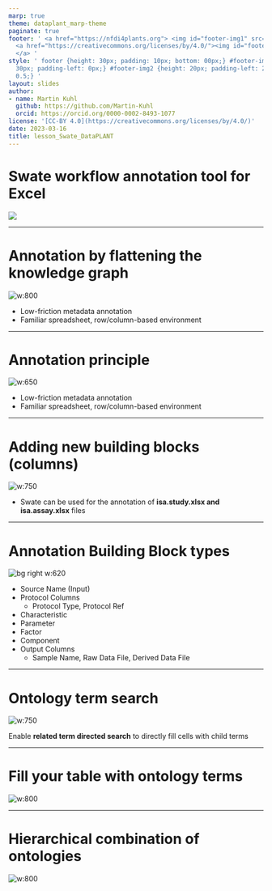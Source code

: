 ```yaml
---
marp: true
theme: dataplant_marp-theme
paginate: true
footer: ' <a href="https://nfdi4plants.org"> <img id="footer-img1" src="./../../../img/_logos/DataPLANT/DataPLANT_logo_square_bg_transparent.svg"></a>
  <a href="https://creativecommons.org/licenses/by/4.0/"><img id="footer-img2" src="./../../../img/_logos/CreativeCommons/by.svg">
  </a> '
style: ' footer {height: 30px; padding: 10px; bottom: 00px;} #footer-img1 {height:
  30px; padding-left: 0px;} #footer-img2 {height: 20px; padding-left: 20px; opacity:
  0.5;} '
layout: slides
author:
- name: Martin Kuhl
  github: https://github.com/Martin-Kuhl
  orcid: https://orcid.org/0000-0002-8493-1077
license: '[CC-BY 4.0](https://creativecommons.org/licenses/by/4.0/)'
date: 2023-03-16
title: lesson_Swate_DataPLANT
---
```


# Swate workflow annotation tool for Excel

![](./../../../img/_logos/Swate/Swate_logo_for_excel.svg)

<!-- Source to slide(s) -->
<!-- ../../bricks/lesson_Swate_DataPLANT-Swate_workflow_annotation_tool_for_Excel.md -->


---

# Annotation by flattening the knowledge graph

![w:800](./../../../img/Swate_ParentChildTerm.svg)

- Low-friction metadata annotation
- Familiar spreadsheet, row/column-based environment

<!-- Source to slide(s) -->
<!-- ../../bricks/lesson_Swate_DataPLANT-Annotation_by_flattening_the_knowledge_graph.md -->


---

# Annotation principle

<!-- <style scoped>
section p img{
  /* padding-left: 230px */
}  
</style> -->
![w:650](./../../../img/Swate_ParentChildTerm2.svg)

- Low-friction metadata annotation
- Familiar spreadsheet, row/column-based environment

<!-- Source to slide(s) -->
<!-- ../../bricks/lesson_Swate_DataPLANT-Annotation_principle.md -->


---

# Adding new building blocks (columns)

![w:750](./../../../img/Swate_NewParameter.svg)

- Swate can be used for the annotation of **isa.study.xlsx and isa.assay.xlsx** files

<!-- Source to slide(s) -->
<!-- ../../bricks/lesson_Swate_DataPLANT-Adding_new_building_blocks.md -->


---

# Annotation Building Block types <!--fit-->

![bg right w:620](./../../../img/Swate_Overview.svg)

- Source Name (Input)
- Protocol Columns
  - Protocol Type, Protocol Ref
- Characteristic
- Parameter
- Factor
- Component
- Output Columns
  - Sample Name, Raw Data File, Derived Data File

<!-- Source to slide(s) -->
<!-- ../../bricks/lesson_Swate_DataPLANT-Annotation_Building_Block_types.md -->


---

# Ontology term search


<style scoped>
h1{
  text-align: left
}
section {
  text-align: center;
}
</style>

![w:750](./../../../img/Swate_OntologyTermSearch.svg)

Enable **related term directed search** to directly fill cells with child terms

<!-- Source to slide(s) -->
<!-- ../../bricks/lesson_Swate_DataPLANT-Ontology_term_search.md -->


---

# Fill your table with ontology terms

![w:800](./../../../img/Swate_OntologyTermSearch2.svg)

<!-- Source to slide(s) -->
<!-- ../../bricks/lesson_Swate_DataPLANT-Fill_your_table_with_ontology_terms.md -->


---

# Hierarchical combination of ontologies

![w:800](./../../../img/Swate_OntologyCombination.svg)

<!-- combination of ISA (Characteristics, Parameter, Factor) and a biological or technological ontology (e.g. temperature, strain, instrument model) gives the flexibility to display an ontology term, e.g. temperature, as a regular process parameter or as the factor your study is based on (Parameter \[temperature\] or Factor \[temperature\]). -->

<!-- Source to slide(s) -->
<!-- ../../bricks/lesson_Swate_DataPLANT-Hierarchical_combination_of_ontologies.md -->
